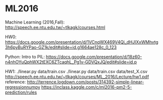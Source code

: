 # ML2016

Machine Learning (2016,Fall):
http://speech.ee.ntu.edu.tw/~tlkagk/courses.html

HW0:
    https://docs.google.com/presentation/d/1VCnqWX469V4Qi_dHJIXxWMhvtg3h6pyBuRYPao-GZ1k/edit#slide=id.g1664ae128c_0_123

Python:
    Intro to PIL: https://docs.google.com/presentation/d/18z60-n4nhOYuQphWX2tEXC6ZTcaqhL_Pg1v-GDVQxJQ/edit#slide=id.p


HW1: 
	./linear.py data/train.csv
	./linear.py data/train.csv data/test_X.csv
    http://speech.ee.ntu.edu.tw/~tlkagk/courses/ML_2016/Lecture/hw1.pdf
    reference: http://terrence.logdown.com/posts/314392-simple-linear-regressionnumpy
	https://inclass.kaggle.com/c/ml2016-pm2-5-prediction/rules
